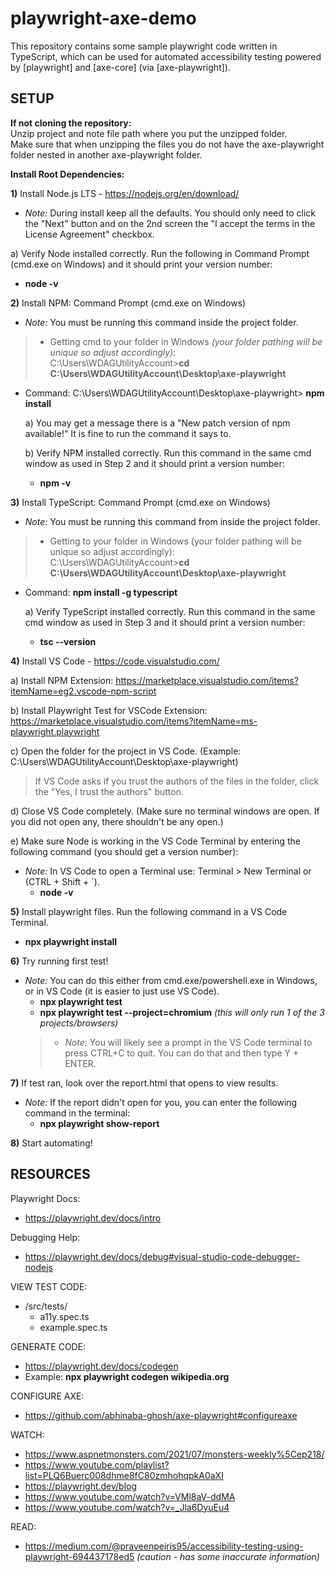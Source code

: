 # playwright-axe-demo
This repository contains some sample playwright code written in TypeScript, which can be used for automated accessibility testing powered by [playwright] and [axe-core] (via [axe-playwright]).

## SETUP

**If not cloning the repository:**  
Unzip project and note file path where you put the unzipped folder.  
Make sure that when unzipping the files you do not have the 
axe-playwright folder nested in another axe-playwright folder.  
  
**Install Root Dependencies:**

**1)** Install Node.js LTS - https://nodejs.org/en/download/  
* *Note:* During install keep all the defaults. You should only need to click the "Next" button and on the 2nd screen the "I accept the terms in the License Agreement" checkbox.  
  
a) Verify Node installed correctly. Run the following in Command Prompt (cmd.exe on Windows) and it should print your version number:  
* **node -v**  
  
  
**2)** Install NPM: Command Prompt (cmd.exe on Windows)  
* *Note:* You must be running this command inside the project folder.  
> * Getting cmd to your folder in Windows *(your folder pathing will be unique so adjust accordingly)*:  
> C:\Users\WDAGUtilityAccount>**cd C:\Users\WDAGUtilityAccount\Desktop\axe-playwright**
* Command: C:\Users\WDAGUtilityAccount\Desktop\axe-playwright> **npm install**  
  
    a) You may get a message there is a "New patch version of npm available!" It is fine to run the command it says to.  
  
    b) Verify NPM installed correctly. Run this command in the same cmd window as used in Step 2 and it should print a version number:  
    * **npm -v**  
  
  
**3)** Install TypeScript: Command Prompt (cmd.exe on Windows) 
* *Note:* You must be running this command from inside the project folder.
> * Getting to your folder in Windows (your folder pathing will be unique so adjust accordingly):  
> C:\Users\WDAGUtilityAccount>**cd C:\Users\WDAGUtilityAccount\Desktop\axe-playwright**  
* Command: **npm install -g typescript**
 
    a) Verify TypeScript installed correctly. Run this command in the same cmd window as used in Step 3 and it should print a version number:
    * **tsc --version**


**4)** Install VS Code - https://code.visualstudio.com/  

a) Install NPM Extension: https://marketplace.visualstudio.com/items?itemName=eg2.vscode-npm-script  
  
b) Install Playwright Test for VSCode Extension: https://marketplace.visualstudio.com/items?itemName=ms-playwright.playwright  
  
c) Open the folder for the project in VS Code. (Example: C:\Users\WDAGUtilityAccount\Desktop\axe-playwright)  
> If VS Code asks if you trust the authors of the files in the folder, click the "Yes, I trust the authors" button.  
  
d) Close VS Code completely. (Make sure no terminal windows are open. If you did not open any, there shouldn't be any open.)  
  
e) Make sure Node is working in the VS Code Terminal by entering the following command (you should get a version number):  
* *Note:* In VS Code to open a Terminal use: Terminal > New Terminal or (CTRL + Shift + `).  
    * **node -v**


**5)** Install playwright files. Run the following command in a VS Code Terminal.
* **npx playwright install**


**6)** Try running first test!
* *Note:* You can do this either from cmd.exe/powershell.exe in Windows, or in VS Code (it is easier to just use VS Code).
    * **npx playwright test**
    * **npx playwright test --project=chromium** *(this will only run 1 of the 3 projects/browsers)*
    > * *Note:* You will likely see a prompt in the VS Code terminal to press CTRL+C to quit. You can do that and then type Y + ENTER.


**7)** If test ran, look over the report.html that opens to view results.
* *Note:* If the report didn't open for you, you can enter the following command in the terminal:
    * **npx playwright show-report**


**8)** Start automating!

## RESOURCES

Playwright Docs:
* https://playwright.dev/docs/intro

Debugging Help:
* https://playwright.dev/docs/debug#visual-studio-code-debugger-nodejs

VIEW TEST CODE:
* /src/tests/  
    * a11y.spec.ts
    * example.spec.ts

GENERATE CODE:
* https://playwright.dev/docs/codegen
* Example: **npx playwright codegen wikipedia.org**

CONFIGURE AXE:
* https://github.com/abhinaba-ghosh/axe-playwright#configureaxe

WATCH:
* https://www.aspnetmonsters.com/2021/07/monsters-weekly%5Cep218/
* https://www.youtube.com/playlist?list=PLQ6Buerc008dhme8fC80zmhohqpkA0aXI
* https://playwright.dev/blog
* https://www.youtube.com/watch?v=VMl8aV-ddMA
* https://www.youtube.com/watch?v=_Jla6DyuEu4

READ:
* https://medium.com/@praveenpeiris95/accessibility-testing-using-playwright-694437178ed5 *(caution - has some inaccurate information)*
